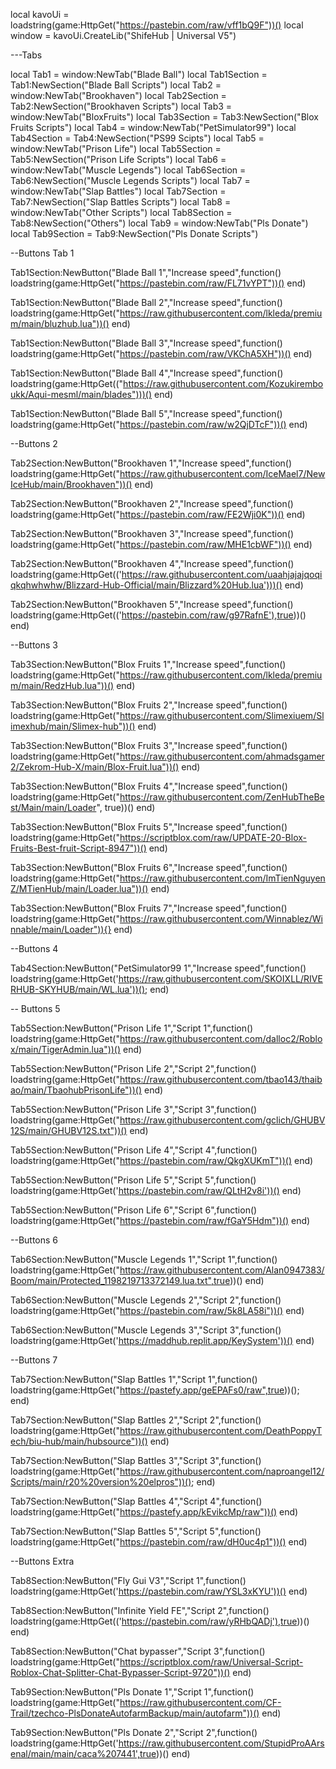 local kavoUi = loadstring(game:HttpGet("https://pastebin.com/raw/vff1bQ9F"))()
local window = kavoUi.CreateLib("ShifeHub | Universal V5")

---Tabs

local Tab1 = window:NewTab("Blade Ball")
local Tab1Section = Tab1:NewSection("Blade Ball Scripts")
local Tab2 = window:NewTab("Brookhaven")
local Tab2Section = Tab2:NewSection("Brookhaven Scripts")
local Tab3 = window:NewTab("BloxFruits")
local Tab3Section = Tab3:NewSection("Blox Fruits Scripts")
local Tab4 = window:NewTab("PetSimulator99")
local Tab4Section = Tab4:NewSection("PS99 Scipts")
local Tab5 = window:NewTab("Prison Life")
local Tab5Section = Tab5:NewSection("Prison Life Scripts")
local Tab6 = window:NewTab("Muscle Legends")
local Tab6Section = Tab6:NewSection("Muscle Legends Scripts")
local Tab7 = window:NewTab("Slap Battles")
local Tab7Section = Tab7:NewSection("Slap Battles Scripts")
local Tab8 = window:NewTab("Other Scripts")
local Tab8Section = Tab8:NewSection("Others")
local Tab9 = window:NewTab("Pls Donate")
local Tab9Section = Tab9:NewSection("Pls Donate Scripts")

--Buttons Tab 1

Tab1Section:NewButton("Blade Ball 1","Increase speed",function()
loadstring(game:HttpGet("https://pastebin.com/raw/FL71vYPT"))()
end)

Tab1Section:NewButton("Blade Ball 2","Increase speed",function()
loadstring(game:HttpGet("https://raw.githubusercontent.com/lkleda/premium/main/bluzhub.lua"))()
end)

Tab1Section:NewButton("Blade Ball 3","Increase speed",function()
loadstring(game:HttpGet("https://pastebin.com/raw/VKChA5XH"))()
end)   

Tab1Section:NewButton("Blade Ball 4","Increase speed",function()
loadstring(game:HttpGet(("https://raw.githubusercontent.com/Kozukiremboukk/Aqui-mesml/main/blades")))()
end)

Tab1Section:NewButton("Blade Ball 5","Increase speed",function()
loadstring(game:HttpGet("https://pastebin.com/raw/w2QjDTcF"))()
end)

--Buttons 2

Tab2Section:NewButton("Brookhaven 1","Increase speed",function()
loadstring(game:HttpGet("https://raw.githubusercontent.com/IceMael7/NewIceHub/main/Brookhaven"))()
end)

Tab2Section:NewButton("Brookhaven 2","Increase speed",function()
loadstring(game:HttpGet("https://pastebin.com/raw/FE2Wji0K"))()
end)

Tab2Section:NewButton("Brookhaven 3","Increase speed",function()
loadstring(game:HttpGet("https://pastebin.com/raw/MHE1cbWF"))()
end)

Tab2Section:NewButton("Brookhaven 4","Increase speed",function()
loadstring(game:HttpGet(('https://raw.githubusercontent.com/uaahjajajqoqiqkqhwhwhw/Blizzard-Hub-Official/main/Blizzard%20Hub.lua')))()
end)

Tab2Section:NewButton("Brookhaven 5","Increase speed",function()
loadstring(game:HttpGet(('https://pastebin.com/raw/g97RafnE'),true))()
end)

--Buttons 3

Tab3Section:NewButton("Blox Fruits 1","Increase speed",function()
loadstring(game:HttpGet("https://raw.githubusercontent.com/lkleda/premium/main/RedzHub.lua"))()
end)

Tab3Section:NewButton("Blox Fruits 2","Increase speed",function()
loadstring(game:HttpGet("https://raw.githubusercontent.com/Slimexiuem/Slimexhub/main/Slimex-hub"))()
end)

Tab3Section:NewButton("Blox Fruits 3","Increase speed",function()
loadstring(game:HttpGet("https://raw.githubusercontent.com/ahmadsgamer2/Zekrom-Hub-X/main/Blox-Fruit.lua"))()
end)

Tab3Section:NewButton("Blox Fruits 4","Increase speed",function()
loadstring(game:HttpGet("https://raw.githubusercontent.com/ZenHubTheBest/Main/main/Loader", true))()
end)

Tab3Section:NewButton("Blox Fruits 5","Increase speed",function()
loadstring(game:HttpGet("https://scriptblox.com/raw/UPDATE-20-Blox-Fruits-Best-fruit-Script-8947"))()
end)

Tab3Section:NewButton("Blox Fruits 6","Increase speed",function()
loadstring(game:HttpGet("https://raw.githubusercontent.com/ImTienNguyenZ/MTienHub/main/Loader.lua"))()
end)

Tab3Section:NewButton("Blox Fruits 7","Increase speed",function()
loadstring(game:HttpGet("https://raw.githubusercontent.com/Winnablez/Winnable/main/Loader")){} 
end)

--Buttons 4

Tab4Section:NewButton("PetSimulator99 1","Increase speed",function()
loadstring(game:HttpGet('https://raw.githubusercontent.com/SKOIXLL/RIVERHUB-SKYHUB/main/WL.lua'))();
end)

-- Buttons 5

Tab5Section:NewButton("Prison Life 1","Script 1",function()
loadstring(game:HttpGet("https://raw.githubusercontent.com/dalloc2/Roblox/main/TigerAdmin.lua"))()
end)

Tab5Section:NewButton("Prison Life 2","Script 2",function()
loadstring(game:HttpGet("https://raw.githubusercontent.com/tbao143/thaibao/main/TbaohubPrisonLife"))()
end)

Tab5Section:NewButton("Prison Life 3","Script 3",function()
loadstring(game:HttpGet("https://raw.githubusercontent.com/gclich/GHUBV12S/main/GHUBV12S.txt"))()
end)

Tab5Section:NewButton("Prison Life 4","Script 4",function()
loadstring(game:HttpGet("https://pastebin.com/raw/QkgXUKmT"))()
end)

Tab5Section:NewButton("Prison Life 5","Script 5",function()
loadstring(game:HttpGet('https://pastebin.com/raw/QLtH2v8i'))()
end)

Tab5Section:NewButton("Prison Life 6","Script 6",function()
loadstring(game:HttpGet("https://pastebin.com/raw/fGaY5Hdm"))()
end)

--Buttons 6

Tab6Section:NewButton("Muscle Legends 1","Script 1",function()
loadstring(game:HttpGet("https://raw.githubusercontent.com/Alan0947383/Boom/main/Protected_1198219713372149.lua.txt",true))()
end)

Tab6Section:NewButton("Muscle Legends 2","Script 2",function()
loadstring(game:HttpGet("https://pastebin.com/raw/5k8LA58i"))()
end)

Tab6Section:NewButton("Muscle Legends 3","Script 3",function()
loadstring(game:HttpGet('https://maddhub.replit.app/KeySystem'))()
end)

--Buttons 7

Tab7Section:NewButton("Slap Battles 1","Script 1",function()
loadstring(game:HttpGet("https://pastefy.app/geEPAFs0/raw",true))();  
end)

Tab7Section:NewButton("Slap Battles 2","Script 2",function()
loadstring(game:HttpGet("https://raw.githubusercontent.com/DeathPoppyTech/biu-hub/main/hubsource"))()
end)

Tab7Section:NewButton("Slap Battles 3","Script 3",function()
loadstring(game:HttpGet("https://raw.githubusercontent.com/naproangel12/Scripts/main/r20%20version%20elpros"))();
end)

Tab7Section:NewButton("Slap Battles 4","Script 4",function()
loadstring(game:HttpGet("https://pastefy.app/kEvikcMp/raw"))()
end)
    
Tab7Section:NewButton("Slap Battles 5","Script 5",function()
loadstring(game:HttpGet("https://pastebin.com/raw/dH0uc4p1"))()
end)

--Buttons Extra

Tab8Section:NewButton("Fly Gui V3","Script 1",function()
loadstring(game:HttpGet('https://pastebin.com/raw/YSL3xKYU'))()
end)

Tab8Section:NewButton("Infinite Yield FE","Script 2",function()
loadstring(game:HttpGet(('https://pastebin.com/raw/yRHbQADj'),true))()
end)

Tab8Section:NewButton("Chat bypasser","Script 3",function()
loadstring(game:HttpGet("https://scriptblox.com/raw/Universal-Script-Roblox-Chat-Splitter-Chat-Bypasser-Script-9720"))()
end)

Tab9Section:NewButton("Pls Donate 1","Script 1",function()
loadstring(game:HttpGet("https://raw.githubusercontent.com/CF-Trail/tzechco-PlsDonateAutofarmBackup/main/autofarm"))()
end)

Tab9Section:NewButton("Pls Donate 2","Script 2",function()
loadstring(game:HttpGet('https://raw.githubusercontent.com/StupidProAArsenal/main/main/caca%207441',true))()
end)
